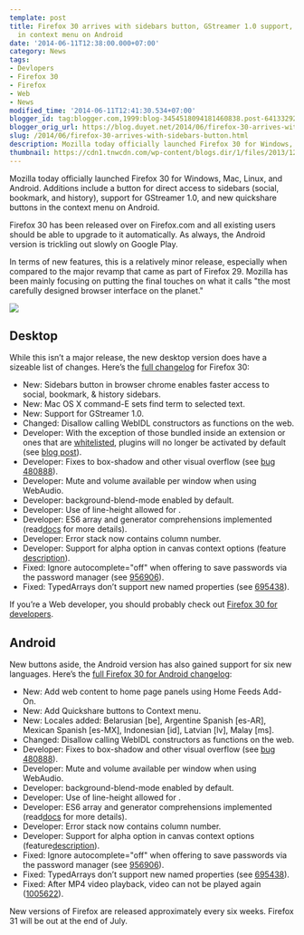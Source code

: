 ```yaml
---
template: post
title: Firefox 30 arrives with sidebars button, GStreamer 1.0 support, and quickshare
  in context menu on Android
date: '2014-06-11T12:38:00.000+07:00'
category: News
tags:
- Devlopers
- Firefox 30
- Firefox
- Web
- News
modified_time: '2014-06-11T12:41:30.534+07:00'
blogger_id: tag:blogger.com,1999:blog-3454518094181460838.post-6413329274110474208
blogger_orig_url: https://blog.duyet.net/2014/06/firefox-30-arrives-with-sidebars-button.html
slug: /2014/06/firefox-30-arrives-with-sidebars-button.html
description: Mozilla today officially launched Firefox 30 for Windows, Mac, Linux, and Android. Additions include a button for direct access to sidebars (social, bookmark, and history), support for GStreamer 1.0, and new quickshare buttons in the context menu on Android.
thumbnail: https://cdn1.tnwcdn.com/wp-content/blogs.dir/1/files/2013/12/firefox_logo_new-786x305.png
---
```


Mozilla today officially launched Firefox 30 for Windows, Mac, Linux, and Android. Additions include a button for direct access to sidebars (social, bookmark, and history), support for GStreamer 1.0, and new quickshare buttons in the context menu on Android.

Firefox 30 has been released over on Firefox.com and all existing users should be able to upgrade to it automatically. As always, the Android version is trickling out slowly on Google Play.

In terms of new features, this is a relatively minor release, especially when compared to the major revamp that came as part of Firefox 29. Mozilla has been mainly focusing on putting the final touches on what it calls "the most carefully designed browser interface on the planet."

![](https://cdn1.tnwcdn.com/wp-content/blogs.dir/1/files/2013/12/firefox_logo_new-786x305.png)

## Desktop ##
While this isn’t a major release, the new desktop version does have a sizeable list of changes. Here’s the [full changelog](https://www.mozilla.org/en-US/firefox/30.0/releasenotes/) for Firefox 30:

- New: Sidebars button in browser chrome enables faster access to social, bookmark, & history sidebars.
- New: Mac OS X command-E sets find term to selected text.
- New: Support for GStreamer 1.0.
- Changed: Disallow calling WebIDL constructors as functions on the web.
- Developer: With the exception of those bundled inside an extension or ones that are [whitelisted](https://wiki.mozilla.org/Plugins/Firefox_Whitelist), plugins will no longer be activated by default (see [blog post](https://blog.mozilla.org/security/2014/02/28/update-on-plugin-activation/)).
- Developer: Fixes to box-shadow and other visual overflow (see [bug 480888](https://bugzilla.mozilla.org/show_bug.cgi?id=480888)).
- Developer: Mute and volume available per window when using WebAudio.
- Developer: background-blend-mode enabled by default.
- Developer: Use of line-height allowed for .
- Developer: ES6 array and generator comprehensions implemented (read[docs](https://developer.mozilla.org/en-US/Firefox/Releases/30) for more details).
- Developer: Error stack now contains column number.
- Developer: Support for alpha option in canvas context options (feature [description](https://blogs.adobe.com/webplatform/2014/04/01/new-canvas-features/)).
- Fixed: Ignore autocomplete="off" when offering to save passwords via the password manager (see [956906](https://bugzilla.mozilla.org/show_bug.cgi?id=956906)).
- Fixed: TypedArrays don’t support new named properties (see [695438](https://bugzilla.mozilla.org/show_bug.cgi?id=695438)).

If you’re a Web developer, you should probably check out [Firefox 30 for developers](https://developer.mozilla.org/en-US/docs/Firefox_30_for_developers).

## Android ##
New buttons aside, the Android version has also gained support for six new languages. Here’s the [full Firefox 30 for Android changelog](https://www.mozilla.org/en-US/mobile/30.0/releasenotes/):

- New: Add web content to home page panels using Home Feeds Add-On.
- New: Add Quickshare buttons to Context menu.
- New: Locales added: Belarusian [be], Argentine Spanish [es-AR], Mexican Spanish [es-MX], Indonesian [id], Latvian [lv], Malay [ms].
- Changed: Disallow calling WebIDL constructors as functions on the web.
- Developer: Fixes to box-shadow and other visual overflow (see [bug 480888](https://bugzilla.mozilla.org/show_bug.cgi?id=480888)).
- Developer: Mute and volume available per window when using WebAudio.
- Developer: background-blend-mode enabled by default.
- Developer: Use of line-height allowed for .
- Developer: ES6 array and generator comprehensions implemented (read[docs](https://developer.mozilla.org/en-US/Firefox/Releases/30) for more details).
- Developer: Error stack now contains column number.
- Developer: Support for alpha option in canvas context options (feature[description](https://blogs.adobe.com/webplatform/2014/04/01/new-canvas-features/)).
- Fixed: Ignore autocomplete="off" when offering to save passwords via the password manager (see [956906](https://bugzilla.mozilla.org/show_bug.cgi?id=956906)).
- Fixed: TypedArrays don’t support new named properties (see [695438](https://bugzilla.mozilla.org/show_bug.cgi?id=695438)).
- Fixed: After MP4 video playback, video can not be played again ([1005622](https://bugzilla.mozilla.org/show_bug.cgi?id=1005622)).

New versions of Firefox are released approximately every six weeks. Firefox 31 will be out at the end of July.
